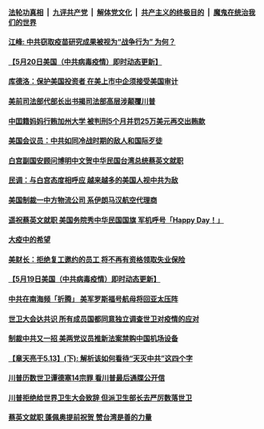 ####  [法轮功真相](../../../../basic/blob/master/README.md?t=05210631) &nbsp;|&nbsp; [九评共产党](../../../../9ping.md/blob/master/README.md?t=05210631) &nbsp;|&nbsp; [解体党文化](../../../../jtdwh.md/blob/master/README.md?t=05210631)  &nbsp;|&nbsp; [共产主义的终极目的](../../../../gczydzjmd.md/blob/master/README.md?t=05210631) &nbsp;|&nbsp; [魔鬼在统治我们的世界](../../../../mgztzwmdsj.md/blob/master/README.md?t=05210631) 

#### [江峰: 中共窃取疫苗研究成果被视为“战争行为” 为何？](../pages/soh6/381085.md?t=05210631) 
#### [【5月20日美国（中共病毒疫情）即时动态更新】](../pages/soh6/381046.md?t=05210631) 
#### [库德洛：保护美国投资者 在美上市中企须接受美国审计](../pages/soh6/381064.md?t=05210631) 
#### [美前司法部代部长出书揭司法部高层涉颠覆川普](../pages/soh6/381049.md?t=05210631) 
#### [中囯籍妈妈行贿加州大学 被判刑5个月并罚25万美元再交出贿款](../pages/soh6/381016.md?t=05210631) 
#### [美国会议员：中共如同冷战时期的敌人和国际歹徒](../pages/soh6/381034.md?t=05210631) 
#### [白宫副国安顾问博明中文贺中华民国台湾总统蔡英文就职](../pages/soh6/381004.md?t=05210631) 
#### [民调：与白宫态度相呼应 越来越多的美国人视中共为敌](../pages/soh6/381007.md?t=05210631) 
#### [美国制裁一中方物流公司 系伊朗马汉航空代理商](../pages/soh6/380845.md?t=05210631) 
#### [遥祝蔡英文就职 美国务院秀中华民国国旗  军机呼号「Happy Day！」](../pages/soh6/380866.md?t=05210631) 
#### [大疫中的希望](../pages/soh6/380812.md?t=05210631) 
#### [美财长：拒绝复工邀约的员工 将不再有资格领取失业保险](../pages/soh6/380770.md?t=05210631) 
#### [【5月19日美国（中共病毒疫情）即时动态更新】](../pages/soh6/380533.md?t=05210631) 
#### [中共在南海频「折腾」 美军罗斯福号航母将回亚太压阵](../pages/soh6/380752.md?t=05210631) 
#### [世卫大会达共识  所有成员国都同意独立调查世卫对疫情的应对](../pages/soh6/380668.md?t=05210631) 
#### [制裁中共又一招 美两党议员推新法案禁购中国机场设备](../pages/soh6/380662.md?t=05210631) 
#### [【章天亮于5.13】(下): 解析该如何看待“天灭中共”这四个字](../pages/soh6/380653.md?t=05210631) 
#### [川普历数世卫谭德塞14宗罪 看川普最后通牒公开信](../pages/soh6/380626.md?t=05210631) 
#### [川普拒绝给世界卫生大会致辞 但派卫生部长去严厉数落世卫](../pages/soh6/380605.md?t=05210631) 
#### [蔡英文就职 蓬佩奥提前祝贺 赞台湾是善的力量](../pages/soh6/380602.md?t=05210631) 
